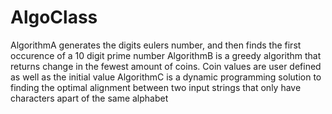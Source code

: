 # AlgoClass
AlgorithmA generates the digits eulers number, and then finds the first occurence of a 10 digit prime number
AlgorithmB is a greedy algorithm that returns change in the fewest amount of coins. Coin values are user defined as well as the initial value
AlgorithmC is a dynamic programming solution to finding the optimal alignment between two input strings that only have characters apart of the same alphabet
